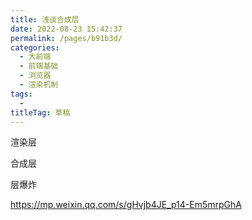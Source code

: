 ```yaml
---
title: 浅谈合成层
date: 2022-08-23 15:42:37
permalink: /pages/b91b3d/
categories: 
  - 大前端
  - 前端基础
  - 浏览器
  - 渲染机制
tags: 
  - 
titleTag: 草稿
---
```


渲染层

合成层

层爆炸


https://mp.weixin.qq.com/s/gHvjb4JE_p14-Em5mrpGhA